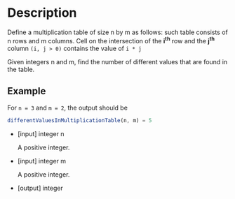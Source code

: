 # Description
Define a multiplication table of size n by m as follows: such table consists of n rows and m columns. Cell on the intersection of the **i<sup>th</sup>** row and the **j<sup>th</sup>** column `(i, j > 0)` contains the value of `i * j`

Given integers n and m, find the number of different values that are found in the table.

## Example
For `n = 3` and `m = 2`, the output should be

```javascript
differentValuesInMultiplicationTable(n, m) = 5
```

- [input] integer n

  A positive integer.

- [input] integer m

  A positive integer.

- [output] integer
